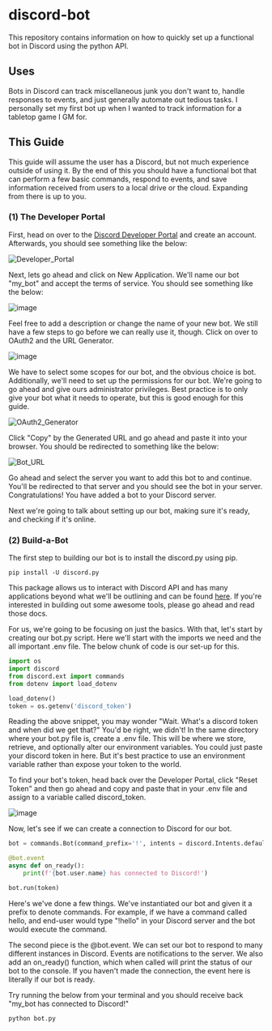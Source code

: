 # discord-bot
This repository contains information on how to quickly set up a functional bot in Discord using the python API. 

## Uses
Bots in Discord can track miscellaneous junk you don't want to, handle responses to events, and just generally automate out tedious tasks. I personally set my first bot up when I wanted to track information for a tabletop game I GM for. 

## This Guide
This guide will assume the user has a Discord, but not much experience outside of using it. By the end of this you should have a functional bot that can perform a few basic commands, respond to events, and save information received from users to a local drive or the cloud. Expanding from there is up to you.

### (1) The Developer Portal
First, head on over to the [Discord Developer Portal](https://discord.com/developers/applications) and create an account. Afterwards, you should see something like the below:

![Developer_Portal](https://github.com/Cromab/discord-bot/assets/145014565/2621daa5-c712-4f36-8137-bcb4abc6c59a)

Next, lets go ahead and click on New Application. We'll name our bot "my_bot" and accept the terms of service. You should see something like the below:

![image](https://github.com/Cromab/discord-bot/assets/145014565/e37f171f-cd2e-4447-b402-9a71c9e60881)

Feel free to add a description or change the name of your new bot. We still have a few steps to go before we can really use it, though. Click on over to OAuth2 and the URL Generator.

![image](https://github.com/Cromab/discord-bot/assets/145014565/f8769878-977f-405a-9650-17b12df44dc4)

We have to select some scopes for our bot, and the obvious choice is bot. Additionally, we'll need to set up the permissions for our bot. We're going to go ahead and give ours administrator privileges. Best practice is to only give your bot what it needs to operate, but this is good enough for this guide.

![OAuth2_Generator](https://github.com/Cromab/discord-bot/assets/145014565/ab62df21-dedb-4a0b-b613-dfe246859513)

Click "Copy" by the Generated URL and go ahead and paste it into your browser. You should be redirected to something like the below:

![Bot_URL](https://github.com/Cromab/discord-bot/assets/145014565/10441341-5810-4362-8d25-7532149df267)

Go ahead and select the server you want to add this bot to and continue. You'll be redirected to that server and you should see the bot in your server. Congratulations! You have added a bot to your Discord server.

Next we're going to talk about setting up our bot, making sure it's ready, and checking if it's online.

### (2) Build-a-Bot
The first step to building our bot is to install the discord.py using pip.
```shell
pip install -U discord.py 
```

This package allows us to interact with Discord API and has many applications beyond what we'll be outlining and can be found [here](https://discordpy.readthedocs.io/en/stable/). If you're interested in building out some awesome tools, please go ahead and read those docs.

For us, we're going to be focusing on just the basics. With that, let's start by creating our bot.py script. Here we'll start with the imports we need and the all important .env file. The below chunk of code is our set-up for this.

```python
import os
import discord
from discord.ext import commands
from dotenv import load_dotenv

load_dotenv()
token = os.getenv('discord_token')

```

Reading the above snippet, you may wonder "Wait. What's a discord token and when did we get that?" You'd be right, we didn't! In the same directory where your bot.py file is, create a .env file. This will be where we store, retrieve, and optionally alter our environment variables. You could just paste your discord token in here. But it's best practice to use an environment variable rather than expose your token to the world. 

To find your bot's token, head back over the Developer Portal, click "Reset Token" and then go ahead and copy and paste that in your .env file and assign to a variable called discord_token.

![image](https://github.com/Cromab/discord-bot/assets/145014565/a8fe064a-267f-4c5b-b6cc-4bcfd470dc7c)

Now, let's see if we can create a connection to Discord for our bot.

```python
bot = commands.Bot(command_prefix='!', intents = discord.Intents.default())

@bot.event
async def on_ready():
    print(f'{bot.user.name} has connected to Discord!')

bot.run(token)
```

Here's we've done a few things. We've instantiated our bot and given it a prefix to denote commands. For example, if we have a command called hello, and end-user would type "!hello" in your Discord server and the bot would execute the command.

The second piece is the @bot.event. We can set our bot to respond to many different instances in Discord. Events are notifications to the server. We also add an on_ready() function, which when called will print the status of our bot to the console. If you haven't made the connection, the event here is literally if our bot is ready.

Try running the below from your terminal and you should receive back "my_bot has connected to Discord!"

```shell
python bot.py
```

